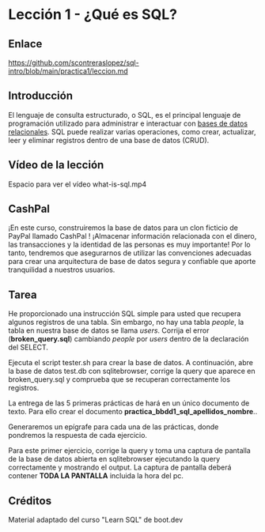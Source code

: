 # Lección 1 -  ¿Qué es SQL?

## Enlace

<https://github.com/scontreraslopez/sql-intro/blob/main/practica1/leccion.md>

## Introducción

El lenguaje de consulta estructurado, o SQL, es el principal lenguaje de programación utilizado para administrar e interactuar con [bases de datos relacionales](https://cloud.google.com/learn/what-is-a-relational-database). SQL puede realizar varias operaciones, como crear, actualizar, leer y eliminar registros dentro de una base de datos (CRUD).

## Vídeo de la lección

Espacio para ver el vídeo what-is-sql.mp4

## CashPal

¡En este curso, construiremos la base de datos para un clon ficticio de PayPal llamado CashPal ! ¡Almacenar información relacionada con el dinero, las transacciones y la identidad de las personas es muy importante! Por lo tanto, tendremos que asegurarnos de utilizar las convenciones adecuadas para crear una arquitectura de base de datos segura y confiable que aporte tranquilidad a nuestros usuarios.

## Tarea

He proporcionado una instrucción SQL simple para usted que recupera algunos registros de una tabla. Sin embargo, no hay una tabla *people*, la tabla en nuestra base de datos se llama *users*. Corrija el error (**broken_query.sql**) cambiando *people* por *users* dentro de la declaración del SELECT.

Ejecuta el script tester.sh para crear la base de datos. A continuación, abre la base de datos test.db con sqlitebrowser, corrige la query que aparece en broken_query.sql y comprueba que se recuperan correctamente los registros.

La entrega de las 5 primeras prácticas de hará en un único documento de texto. Para ello crear el documento **practica_bbdd1_sql_apellidos_nombre**..

Generaremos un epígrafe para cada una de las prácticas, donde pondremos la respuesta de cada ejercicio. 

Para este primer ejercicio, corrige la query y toma una captura de pantalla de la base de datos abierta en sqlitebrowser ejecutando la query correctamente y mostrando el output. La captura de pantalla deberá contener **TODA LA PANTALLA** incluida la hora del pc.

## Créditos

Material adaptado del curso "Learn SQL" de boot.dev
